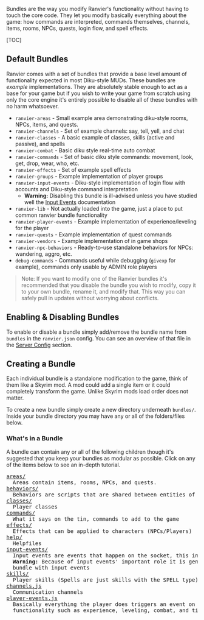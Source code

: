 Bundles are the way you modify Ranvier's functionality without having to touch the core code. They let you modify
basically everything about the game: how commands are interpreted, commands themselves, channels, items, rooms, NPCs,
quests, login flow, and spell effects.

[TOC]

## Default Bundles

Ranvier comes with a set of bundles that provide a base level amount of functionality expected in most Diku-style MUDs.
These bundles are _example_ implementations. They are absolutely stable enough to act as a base for your game but if you
wish to write your game from scratch using only the core engine it's entirely possible to disable all of these bundles
with no harm whatsoever.

* `ranvier-areas` - Small example area demonstrating diku-style rooms, NPCs,
  items, and quests.
* `ranvier-channels` - Set of example channels: say, tell, yell, and chat
* `ranvier-classes` - A basic example of classes, skills (active and passive), and spells
* `ranvier-combat` - Basic diku style real-time auto combat
* `ranvier-commands` - Set of basic diku style commands: movement, look, get, drop, wear, who, etc.
* `ranvier-effects` - Set of example spell effects
* `ranvier-groups` - Example implementation of player groups
* `ranvier-input-events` - Diku-style implementation of login flow with accounts
  and Diku-style command interpretation
    * **Warning:** Disabling this bundle is ill-advised unless you have studied
      well the [Input Events](input_events.md) documentation
* `ranvier-lib` - Not actually loaded into the game, just a place to put common ranvier bundle functionality
* `ranvier-player-events` - Example implementation of experience/leveling for the player
* `ranvier-quests` - Example implementation of quest commands
* `ranvier-vendors` - Example implementation of in game shops
* `ranvier-npc-behaviors` - Ready-to-use standalone behaviors for NPCs: wandering, aggro, etc.
* `debug-commands` - Commands useful while debugging (`givexp` for example), commands only usable by ADMIN role players

> Note: If you want to modify one of the Ranvier bundles it's recommended that you disable the bundle you wish to
> modify, copy it to your own bundle, rename it, and modify that. This way you can safely pull in updates without
> worrying about conflicts.

## Enabling &amp; Disabling Bundles

To enable or disable a bundle simply add/remove the bundle name from `bundles` in the `ranvier.json` config. You can see
an overview of that file in the [Server Config](../server_config.md) section.

## Creating a Bundle

Each individual bundle is a standalone modification to the game, think of them like a Skyrim mod. A mod could add a
single item or it could completely transform the game. Unlike Skyrim mods load order does not matter.

To create a new bundle simply create a new directory underneath `bundles/`. Inside your bundle directory you may have
any or all of the folders/files below.

### What's in a Bundle

A bundle can contain any or all of the following children though it's suggested that you keep your bundles as modular as
possible. Click on any of the items below to see an in-depth tutorial.

<pre>
<a href="../areas/">areas/</a>
  Areas contain items, rooms, NPCs, and quests.
<a href="../areas/scripting#behaviors">behaviors/</a>
  Behaviors are scripts that are shared between entities of the same type (rooms, items, NPCs)
<a href="../classes/">classes/</a>
  Player classes
<a href="../commands/">commands/</a>
  What it says on the tin, commands to add to the game
<a href="../effects/">effects/</a>
  Effects that can be applied to characters (NPCs/Players)
<a href="../help/">help/</a>
  Helpfiles
<a href="../events/">input-events/</a>
  Input events are events that happen on the socket, this involves login and command interpreting.
  <strong>Warning:</strong> Because of input events' important role it is generally not advised to load more than one
  bundle with input events
<a href="../classes#skillsspells">skills/</a>
  Player skills (Spells are just skills with the SPELL type)
<a href="../channels/">channels.js</a>
  Communication channels
<a href="../events/">player-events.js</a>
  Basically everything the player does triggers an event on them that can be attached to and perform
  functionality such as experience, leveling, combat, and time based calculations
</pre>
